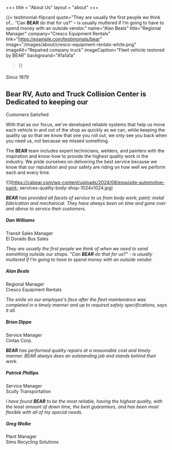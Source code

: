 +++
title = "About Us"
layout = "about"
+++

{{< testimonial-flipcard
  quote="They are usually the first people we think of... “Can **BEAR** do that for us?” – is usually muttered if I’m going to have to spend money with an outside vendor."
  name="Alan Beals"
  title="Regional Manager"
  company="Cresco Equipment Rentals"
  link="https://example.com/testimonials/bear"
  image="/images/about/cresco-equipment-rentals-white.png"
  imageAlt="Repaired company truck"
  imageCaption="Fleet vehicle restored by BEAR"
  background="#1a1a1a"
>}}







###### Since 1979

## Bear RV, Auto and Truck Collision Center is Dedicated to keeping our
Customers Satisfied

With that as our focus, we've developed reliable systems that help us move
each vehicle in and out of the shop as quickly as we can, while keeping the
quality up so that we know that one you roll out, we only see you back when
you need us, not because we missed something.

  
The **BEAR** team includes expert technicians, welders, and painters with the
inspiration and know-how to provide the highest quality work in the industry.
We pride ourselves on delivering the best service because we know that our
reputation and your safety are riding on how well we perform each and every
time.

![](https://cabear.com/wp-content/uploads/2024/08/exquisite-automotive-paint-
services-quality-body-shop-1024x1024.jpg)

_**BEAR** has provided all facets of service to us from body work; paint;
metal fabrication and mechanical. They have always been on time and gone over
and above to service their customers._

##### Dan Williams

Transit Sales Manager  
El Dorado Bus Sales

_They are usually the first people we think of when we need to send something
outside our shops. "Can **BEAR** do that for us?" - is usually muttered if I'm
going to have to spend money with an outside vendor._

##### Alan Beals

Regional Manager  
Cresco Equipment Rentals

_The smile on our employee's face after the fleet maintenance was completed in
a timely manner and up to required safety specifications, says it all._

##### Brian Dippo

Service Manager  
Cintas Corp.

_**BEAR** has performed quality repairs at a reasonable cost and timely
manner. BEAR always does an outstanding job and stands behind their work._

##### Patrick Phillips

Service Manager  
Scully Transportation

_I have found **BEAR** to be the most reliable, having the highest quality,
with the least amount of down time, the best guarantees, and has been most
flexible with all of my special needs._

##### Greg Wolke

Plant Manager  
Sims Recycling Solutions


